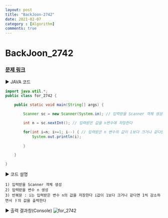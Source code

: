 ```yaml
---
layout: post
title: "BackJoon-2742"
date: 2021-02-07
category : [Algorithm]
comments: true
---
```


# BackJoon_2742

### [문제 링크](https://www.acmicpc.net/problem/2742)

▶ JAVA 코드 

```java
import java.util.*;
public class for_2742 {

	public static void main(String[] args) {

		Scanner sc = new Scanner(System.in); // 입력받을 Scanner 객체 생성

		int n = sc.nextInt(); // 입력받은 값을 n변수에 저장한다

		for(int i=n; i>=1; i--) { // 입력받은 n 변수의 값이 1보다 크거나 같다면 1씩 감소하면서 n의 값을 출력한다
			System.out.println(i);
						
		}

	}

}
```

▶ 코드 설명

    1) 입력받을 Scanner 객체 생성
    2) 입력받을 변수 n 생성
    3) 반복문 : i는 입력받은 변수 n의 값을 저장한다 i값이 1보다 크거나 같다면 1씩 감소하면서 ㅑ의 값을 출력한다
	
    

▶ 출력 결과창(Console)
![for_2742](https://user-images.githubusercontent.com/65608960/107145879-efd2c080-6987-11eb-9e57-de21b4681e1a.JPG)

